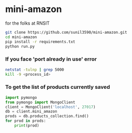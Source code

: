 # mini-amazon
for the folks at RNSIT

```bash
git clone https://github.com/sunil3590/mini-amazon.git
cd mini-amazon
pip install -r requirements.txt
python run.py
```

### If you face 'port already in use' error
```bash
netstat -tulnp | grep 5000
kill -9 <process_id>
```

### To get the list of products currently saved
```python
import pymongo
from pymongo import MongoClient
client = MongoClient('localhost', 27017)
db = client.mini_amazon
prods = db.products_collection.find()
for prod in prods:
    print(prod)
```